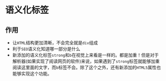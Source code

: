 # 语义化标签

## 作用

* 让`HTML`结构更加清晰，不会完全就是`div`组成
* 利于`SEO`语义化知道哪一部分是什么
* 新添加的语义化标签`strong`和`b`在视觉上来看是一样的。都是加重！但是对于解析器(如果实现了阅读网页的软件)来说，如果遇到了`strong`标签就能够加重阅读这里面的文字，而`b`标签不会。除了这个之外，还有新添加的`HTML5`属性也能够实现这个功能。